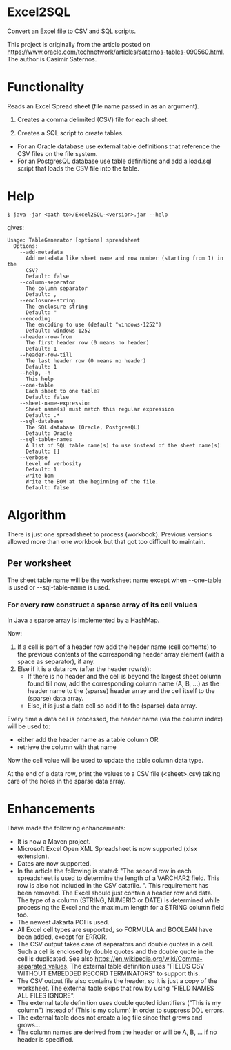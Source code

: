 # Excel2SQL
Convert an Excel file to CSV and SQL scripts.

This project is originally from the article posted on https://www.oracle.com/technetwork/articles/saternos-tables-090560.html. The author is Casimir Saternos.

# Functionality

Reads an Excel Spread sheet (file name passed in as an argument).  

1. Creates a comma delimited (CSV) file for each sheet.

2. Creates a SQL script to create tables.
* For an Oracle database use external table definitions that reference the CSV files on the file system.
* For an PostgresQL database use table definitions and add a load.sql script that loads the CSV file into the table.

# Help

```
$ java -jar <path to>/Excel2SQL-<version>.jar --help
```

gives:

```
Usage: TableGenerator [options] spreadsheet
  Options:
    --add-metadata
      Add metadata like sheet name and row number (starting from 1) in the 
      CSV? 
      Default: false
    --column-separator
      The column separator
      Default: ,
    --enclosure-string
      The enclosure string
      Default: "
    --encoding
      The encoding to use (default "windows-1252")
      Default: windows-1252
    --header-row-from
      The first header row (0 means no header)
      Default: 1
    --header-row-till
      The last header row (0 means no header)
      Default: 1
    --help, -h
      This help
    --one-table
      Each sheet to one table?
      Default: false
    --sheet-name-expression
      Sheet name(s) must match this regular expression
      Default: .*
    --sql-database
      The SQL database (Oracle, PostgresQL)
      Default: Oracle
    --sql-table-names
      A list of SQL table name(s) to use instead of the sheet name(s)
      Default: []
    --verbose
      Level of verbosity
      Default: 1
    --write-bom
      Write the BOM at the beginning of the file.
      Default: false
```

# Algorithm

There is just one spreadsheet to process (workbook). Previous versions allowed more than one workbook but that got too difficult to maintain.

## Per worksheet

The sheet table name will be the worksheet name except when --one-table is used or --sql-table-name is used.

### For every row construct a sparse array of its cell values

In Java a sparse array is implemented by a HashMap.

Now:
1. If a cell is part of a header row add the header name (cell contents) to the previous contents of the corresponding header array element (with a space as separator), if any.
2. Else if it is a data row (after the header row(s)):
   - If there is no header and the cell is beyond the largest sheet column found till now, add the corresponding column name (A, B, ...) as the header name to the (sparse) header array and the cell itself to the (sparse) data array.
   - Else, it is just a data cell so add it to the (sparse) data array.

Every time a data cell is processed, the header name (via the column index) will be used to:
- either add the header name as a table column OR
- retrieve the column with that name

Now the cell value will be used to update the table column data type.

At the end of a data row, print the values to a CSV file (&lt;sheet&gt;.csv) taking care of the holes in the sparse data array.

# Enhancements

I have made the following enhancements:
* It is now a Maven project.
* Microsoft Excel Open XML Spreadsheet is now supported (xlsx extension).
* Dates are now supported.
* In the article the following is stated: "The second row in each spreadsheet is used to determine the length of a VARCHAR2 field. This row is also not included in the CSV datafile. ". This requirement has been removed. The Excel should just contain a header row and data. The type of a column (STRING, NUMERIC or DATE) is determined while processing the Excel and the maximum length for a STRING column field too.
* The newest Jakarta POI is used.
* All Excel cell types are supported, so FORMULA and BOOLEAN have been added, except for ERROR.
* The CSV output takes care of separators and double quotes in a cell. Such a cell is enclosed by double quotes and the double quote in the cell is duplicated. See also https://en.wikipedia.org/wiki/Comma-separated_values. The external table definition uses "FIELDS CSV WITHOUT EMBEDDED RECORD TERMINATORS" to support this.
* The CSV output file also contains the header, so it is just a copy of the worksheet. The external table skips that row by using "FIELD NAMES ALL FILES IGNORE".
* The external table definition uses double quoted identifiers ("This is my column") instead of (This is my column) in order to suppress DDL errors.
* The external table does not create a log file since that grows and grows...
* The column names are derived from the header or will be A, B, ... if no header is specified.
